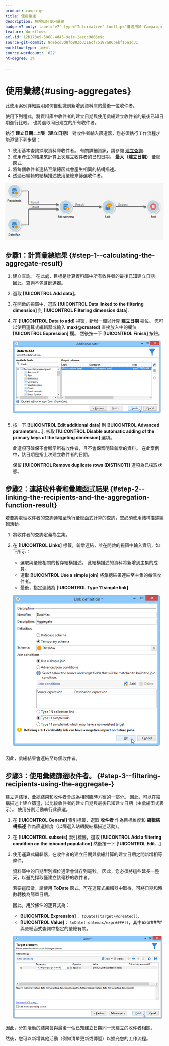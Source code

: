 ```yaml
---
product: campaign
title: 使用彙總
description: 瞭解如何使用彙總
badge-v7-only: label="v7" type="Informative" tooltip="僅適用於 Campaign Classic v7"
feature: Workflows
exl-id: 12b173e9-5068-4d45-9e1e-2aecc9866e9c
source-git-commit: 8debcd3d8fb883b3316cf75187a86bebf15a1d31
workflow-type: tm+mt
source-wordcount: '622'
ht-degree: 3%

---
```


# 使用彙總{#using-aggregates}



此使用案例詳細說明如何自動識別新增到資料庫的最後一位收件者。

使用下列程式，將資料庫中收件者的建立日期與使用彙總建立收件者的最後已知日期進行比較。 也將選取同日建立的所有收件者。

執行 **建立日期=上限（建立日期）** 對收件者輸入篩選器，您必須執行工作流程才能遵循下列步驟：

1. 使用基本查詢擷取資料庫收件者。 有關詳細資訊，請參閱 [建立查詢](query.md#creating-a-query).
1. 使用產生的結果來計算上次建立收件者的已知日期。 **最大（建立日期）** 彙總函式。
1. 將每個收件者連結至彙總函式會產生相同的結構描述。
1. 透過已編輯的結構描述使用彙總來篩選收件者。

![](assets/datamanagement_usecase_1.png)

## 步驟1：計算彙總結果 {#step-1--calculating-the-aggregate-result}

1. 建立查詢。 在此處，目標是計算資料庫中所有收件者的最後已知建立日期。 因此，查詢不包含篩選器。
1. 選取 **[!UICONTROL Add data]**。
1. 在開啟的視窗中，選取 **[!UICONTROL Data linked to the filtering dimension]** 則 **[!UICONTROL Filtering dimension data]**.
1. 在 **[!UICONTROL Data to add]** 視窗，新增一欄以計算 **建立日期** 欄位。 您可以使用運算式編輯器或輸入 **max(@created)** 直接放入中的欄位 **[!UICONTROL Expression]** 欄。 然後按一下 **[!UICONTROL Finish]** 按鈕。

   ![](assets/datamanagement_usecase_2.png)

1. 按一下 **[!UICONTROL Edit additional data]** 則 **[!UICONTROL Advanced parameters...]**. 核取 **[!UICONTROL Disable automatic adding of the primary keys of the targeting dimension]** 選項。

   此選項可確保不會顯示所有收件者，且不會保留明確新增的資料。 在此案例中，該日期是指上次建立收件者的日期。

   保留 **[!UICONTROL Remove duplicate rows (DISTINCT)]** 選項為已核取狀態。

## 步驟2：連結收件者和彙總函式結果 {#step-2--linking-the-recipients-and-the-aggregation-function-result}

若要將處理收件者的查詢連結至執行彙總函式計算的查詢，您必須使用結構描述編輯活動。

1. 將收件者的查詢定義為主集。
1. 在 **[!UICONTROL Links]** 標籤，新增連結，並在開啟的視窗中輸入資訊，如下所示：

   * 選取與彙總相關的暫存結構描述。 此結構描述的資料將新增到主集的成員。
   * 選取 **[!UICONTROL Use a simple join]** 將彙總結果連結至主集的每個收件者。
   * 最後，指定連結為 **[!UICONTROL Type 11 simple link]**.

   ![](assets/datamanagement_usecase_3.png)

因此，彙總結果會連結至每個收件者。

## 步驟3：使用彙總篩選收件者。 {#step-3--filtering-recipients-using-the-aggregate-}

建立連結後，彙總結果和收件者會成為相同臨時方案的一部分。 因此，可以在結構描述上建立篩選，以比較收件者的建立日期與最後已知建立日期（由彙總函式表示）。 使用分割活動執行此篩選。

1. 在 **[!UICONTROL General]** 索引標籤，選取 **收件者** 作為目標維度和 **編輯結構描述** 作為篩選維度（以篩選入站轉變結構描述活動）。
1. 在 **[!UICONTROL subsets]** 索引標籤，選取 **[!UICONTROL Add a filtering condition on the inbound population]** 然後按一下 **[!UICONTROL Edit...]**.
1. 使用運算式編輯器，在收件者的建立日期與彙總計算的建立日期之間新增相等條件。

   資料庫中的日期型別欄位通常會儲存到毫秒。 因此，您必須將這些延長一整天，以避免擷取僅建立該毫秒的收件者。

   若要這麼做，請使用 **ToDate** 函式，可在運算式編輯器中取得，可將日期和時數轉換為簡單日期。

   因此，用於條件的運算式為：

   * **[!UICONTROL Expression]**： `toDate([target/@created])`.
   * **[!UICONTROL Value]**： `toDate([datemax/expr####])`，其中expr####與彙總函式查詢中指定的彙總有關。

   ![](assets/datamanagement_usecase_4.png)

因此，分割活動的結果會與最後一個已知建立日期同一天建立的收件者相關。

然後，您可以新增其他活動（例如清單更新或傳遞）以擴充您的工作流程。
